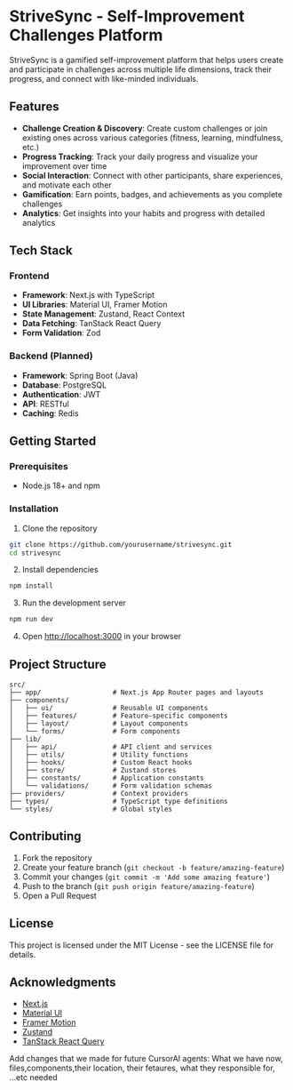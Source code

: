 # StriveSync - Self-Improvement Challenges Platform

StriveSync is a gamified self-improvement platform that helps users create and participate in challenges across multiple life dimensions, track their progress, and connect with like-minded individuals.

## Features

- **Challenge Creation & Discovery**: Create custom challenges or join existing ones across various categories (fitness, learning, mindfulness, etc.)
- **Progress Tracking**: Track your daily progress and visualize your improvement over time
- **Social Interaction**: Connect with other participants, share experiences, and motivate each other
- **Gamification**: Earn points, badges, and achievements as you complete challenges
- **Analytics**: Get insights into your habits and progress with detailed analytics

## Tech Stack

### Frontend
- **Framework**: Next.js with TypeScript
- **UI Libraries**: Material UI, Framer Motion
- **State Management**: Zustand, React Context
- **Data Fetching**: TanStack React Query
- **Form Validation**: Zod

### Backend (Planned)
- **Framework**: Spring Boot (Java)
- **Database**: PostgreSQL
- **Authentication**: JWT
- **API**: RESTful
- **Caching**: Redis

## Getting Started

### Prerequisites
- Node.js 18+ and npm

### Installation

1. Clone the repository
```bash
git clone https://github.com/yourusername/strivesync.git
cd strivesync
```

2. Install dependencies
```bash
npm install
```

3. Run the development server
```bash
npm run dev
```

4. Open [http://localhost:3000](http://localhost:3000) in your browser

## Project Structure

```
src/
├── app/                  # Next.js App Router pages and layouts
├── components/
│   ├── ui/               # Reusable UI components
│   ├── features/         # Feature-specific components
│   ├── layout/           # Layout components
│   └── forms/            # Form components
├── lib/
│   ├── api/              # API client and services
│   ├── utils/            # Utility functions
│   ├── hooks/            # Custom React hooks
│   ├── store/            # Zustand stores
│   ├── constants/        # Application constants
│   └── validations/      # Form validation schemas
├── providers/            # Context providers
├── types/                # TypeScript type definitions
└── styles/               # Global styles
```

## Contributing

1. Fork the repository
2. Create your feature branch (`git checkout -b feature/amazing-feature`)
3. Commit your changes (`git commit -m 'Add some amazing feature'`)
4. Push to the branch (`git push origin feature/amazing-feature`)
5. Open a Pull Request

## License

This project is licensed under the MIT License - see the LICENSE file for details.

## Acknowledgments

- [Next.js](https://nextjs.org/)
- [Material UI](https://mui.com/)
- [Framer Motion](https://www.framer.com/motion/)
- [Zustand](https://github.com/pmndrs/zustand)
- [TanStack React Query](https://tanstack.com/query/latest) 

Add changes that we made for future CursorAI agents: What we have now, files,components,their location, their fetaures, what they responsible for, ...etc needed